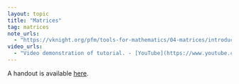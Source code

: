```yaml
---
layout: topic
title: "Matrices"
tag: matrices
note_urls:
  - "https://vknight.org/pfm/tools-for-mathematics/04-matrices/introduction/main.html"
video_urls:
  - "Video demonstration of tutorial. - [YouTube](https://www.youtube.com/watch?v=9aoz22SxZjY)"
---
```


A handout is available [here]({{site.baseurl}}/assets/handouts/autumn/06-matrices/main.pdf).

